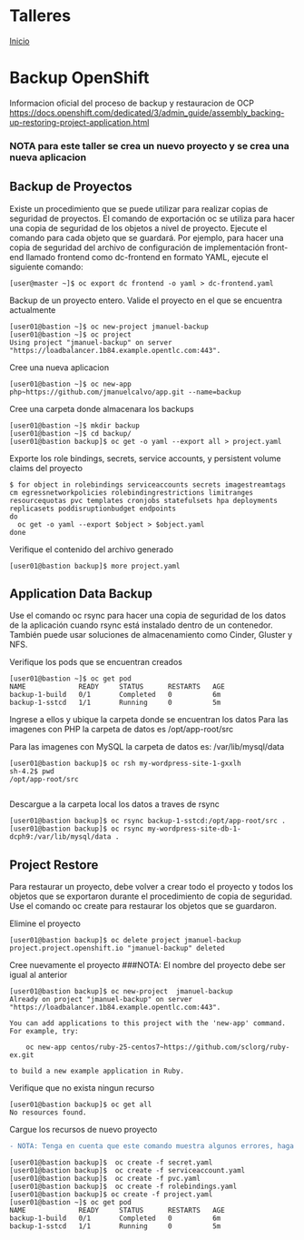 # Talleres
[Inicio](../Inicio.md)

# Backup OpenShift

Informacion oficial del proceso de backup y restauracion de OCP
https://docs.openshift.com/dedicated/3/admin_guide/assembly_backing-up-restoring-project-application.html

### NOTA para este taller se crea un nuevo proyecto y se crea una nueva aplicacion

## Backup de Proyectos
Existe un procedimiento que se puede utilizar para realizar copias de seguridad de proyectos. El comando de exportación oc se utiliza para hacer una copia de seguridad de los objetos a nivel de proyecto. Ejecute el comando para cada objeto que se guardará. Por ejemplo, para hacer una copia de seguridad del archivo de configuración de implementación front-end llamado frontend como dc-frontend en formato YAML, ejecute el siguiente comando:

```
[user@master ~]$ oc export dc frontend -o yaml > dc-frontend.yaml
```
Backup de un proyecto entero.
Valide el proyecto en el que se encuentra actualmente
```
[user01@bastion ~]$ oc new-project jmanuel-backup
[user01@bastion ~]$ oc project
Using project "jmanuel-backup" on server "https://loadbalancer.1b84.example.opentlc.com:443".
```
Cree una nueva aplicacion
```
[user01@bastion ~]$ oc new-app php~https://github.com/jmanuelcalvo/app.git --name=backup
```

Cree una carpeta donde almacenara los backups
```
[user01@bastion ~]$ mkdir backup
[user01@bastion ~]$ cd backup/
[user01@bastion backup]$ oc get -o yaml --export all > project.yaml
```
Exporte los role bindings, secrets, service accounts, y persistent volume claims del proyecto
```
$ for object in rolebindings serviceaccounts secrets imagestreamtags cm egressnetworkpolicies rolebindingrestrictions limitranges resourcequotas pvc templates cronjobs statefulsets hpa deployments replicasets poddisruptionbudget endpoints
do
  oc get -o yaml --export $object > $object.yaml
done
```

Verifique el contenido del archivo generado
```
[user01@bastion backup]$ more project.yaml
```

## Application Data Backup
Use el comando oc rsync para hacer una copia de seguridad de los datos de la aplicación cuando rsync está instalado dentro de un contenedor. También puede usar soluciones de almacenamiento como Cinder, Gluster y NFS.

Verifique los pods que se encuentran creados
```
[user01@bastion ~]$ oc get pod
NAME             READY     STATUS      RESTARTS   AGE
backup-1-build   0/1       Completed   0          6m
backup-1-sstcd   1/1       Running     0          5m
```
Ingrese a ellos y ubique la carpeta donde se encuentran los datos
Para las imagenes con PHP la carpeta de datos es
/opt/app-root/src

Para las imagenes con MySQL la carpeta de datos es:
/var/lib/mysql/data
```
[user01@bastion backup]$ oc rsh my-wordpress-site-1-gxxlh
sh-4.2$ pwd
/opt/app-root/src


```
Descargue a la carpeta local los datos a traves de rsync
```
[user01@bastion backup]$ oc rsync backup-1-sstcd:/opt/app-root/src .
[user01@bastion backup]$ oc rsync my-wordpress-site-db-1-dcph9:/var/lib/mysql/data .

```

## Project Restore
Para restaurar un proyecto, debe volver a crear todo el proyecto y todos los objetos que se exportaron durante el procedimiento de copia de seguridad. Use el comando oc create para restaurar los objetos que se guardaron.

Elimine el proyecto
```
[user01@bastion backup]$ oc delete project jmanuel-backup
project.project.openshift.io "jmanuel-backup" deleted
```
Cree nuevamente el proyecto 
###NOTA: El nombre del proyecto debe ser igual al anterior
```
[user01@bastion backup]$ oc new-project  jmanuel-backup
Already on project "jmanuel-backup" on server "https://loadbalancer.1b84.example.opentlc.com:443".

You can add applications to this project with the 'new-app' command. For example, try:

    oc new-app centos/ruby-25-centos7~https://github.com/sclorg/ruby-ex.git

to build a new example application in Ruby.
```

Verifique que no exista ningun recurso
```
[user01@bastion backup]$ oc get all
No resources found.
```
Cargue los recursos de nuevo proyecto
```diff
- NOTA: Tenga en cuenta que este comando muestra algunos errores, haga caso omiso
```
```
[user01@bastion backup]$  oc create -f secret.yaml
[user01@bastion backup]$  oc create -f serviceaccount.yaml
[user01@bastion backup]$  oc create -f pvc.yaml
[user01@bastion backup]$  oc create -f rolebindings.yaml
[user01@bastion backup]$ oc create -f project.yaml
[user01@bastion ~]$ oc get pod
NAME             READY     STATUS      RESTARTS   AGE
backup-1-build   0/1       Completed   0          6m
backup-1-sstcd   1/1       Running     0          5m

```
